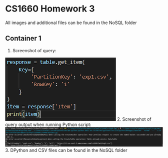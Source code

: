# CS1660 Homework 3
All images and additional files can be found in the NoSQL folder

## Container 1

1. Screenshot of query:

![Query](./NoSQL/query.PNG)
2. Screenshot of query output when running Python script: 
![Query Output](./NoSQL/query_output.PNG)
3. DPython and CSV files can be found in the NoSQL folder

